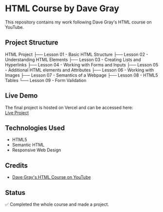 # HTML Course by Dave Gray

This repository contains my work following Dave Gray's HTML course on YouTube.

## Project Structure

HTML Project
├── Lesson 01 - Basic HTML Structure
├── Lesson 02 - Understanding HTML Elements
├── Lesson 03 - Creating Lists and Hyperlinks
├── Lesson 04 - Working with Forms and Inputs
├── Lesson 05 - Additional HTML elements and Attributes
├── Lesson 06 - Working with Images
├── Lesson 07 - Semantics of a Webpage
├── Lesson 08 - HTML5 Tables
└── Lesson 09 - Form Validation

## Live Demo
The final project is hosted on Vercel and can be accessed here:  
[Live Project](https://html-course.vercel.app)

## Technologies Used
- HTML5
- Semantic HTML
- Responsive Web Design

## Credits
- [Dave Gray's HTML Course on YouTube](https://www.youtube.com/@DaveGrayTeachesCode)

## Status
✅ Completed the whole course and made a project.
